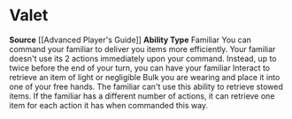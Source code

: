 ﻿---
ability_type: Familiar
actions: null
frequency: null
id: '38'
name: Valet
rarity: Common
requirement: null
source: '[[DATABASE/source/Advanced Player''s Guide|Advanced Player''s Guide]]'
trait: null
type: Familiar Ability

---
# Valet

**Source** [[Advanced Player's Guide]] 
**Ability Type** Familiar
You can command your familiar to deliver you items more efficiently. Your familiar doesn't use its 2 actions immediately upon your command. Instead, up to twice before the end of your turn, you can have your familiar Interact to retrieve an item of light or negligible Bulk you are wearing and place it into one of your free hands. The familiar can't use this ability to retrieve stowed items. If the familiar has a different number of actions, it can retrieve one item for each action it has when commanded this way.